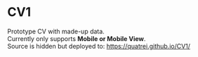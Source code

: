 # CV1
Prototype CV with made-up data.<br/>
Currently only supports **Mobile or Mobile View**.<br/>
Source is hidden but deployed to: https://quatrei.github.io/CV1/
